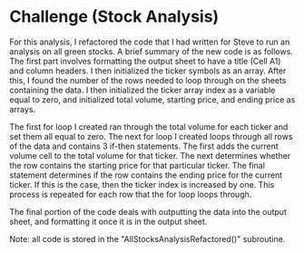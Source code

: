 # Challenge (Stock Analysis)
For this analysis, I refactored the code that I had written for Steve to run an analysis on all green stocks. A brief summary of the new code is as follows. The first part involves formatting the output sheet to have a title (Cell A1) and column headers. I then initialized the ticker symbols as an array. After this, I found the number of the rows needed to loop through on the sheets containing the data. I then initialized the ticker array index as a variable equal to zero, and initialized total volume, starting price, and ending price as arrays. 

The first for loop I created ran through the total volume for each ticker and set them all equal to zero. The next for loop I created loops through all rows of the data and contains 3 if-then statements. The first adds the current volume cell to the total volume for that ticker. The next determines whether the row contains the starting price for that particular ticker. The final statement determines if the row contains the ending price for the current ticker. If this is the case, then the ticker index is increased by one. This process is repeated for each row that the for loop loops through.

The final portion of the code deals with outputting the data into the output sheet, and formatting it once it is in the output sheet. 

Note: all code is stored in the "AllStocksAnalysisRefactored()" subroutine.
